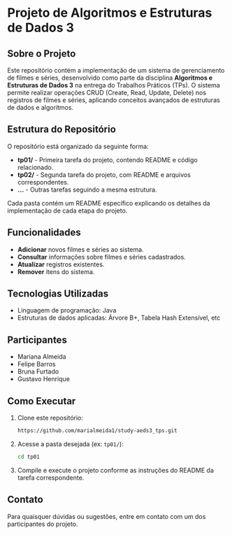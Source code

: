 # Projeto de Algoritmos e Estruturas de Dados 3

## Sobre o Projeto
Este repositório contém a implementação de um sistema de gerenciamento de filmes e séries, desenvolvido como parte da disciplina **Algoritmos e Estruturas de Dados 3** na entrega do Trabalhos Práticos (TPs). O sistema permite realizar operações CRUD (Create, Read, Update, Delete) nos registros de filmes e séries, aplicando conceitos avançados de estruturas de dados e algoritmos.

## Estrutura do Repositório
O repositório está organizado da seguinte forma:
- **tp01/** - Primeira tarefa do projeto, contendo README e código relacionado.
- **tp02/** - Segunda tarefa do projeto, com README e arquivos correspondentes.
- **...** - Outras tarefas seguindo a mesma estrutura.

Cada pasta contém um README específico explicando os detalhes da implementação de cada etapa do projeto.

## Funcionalidades
- **Adicionar** novos filmes e séries ao sistema.
- **Consultar** informações sobre filmes e séries cadastrados.
- **Atualizar** registros existentes.
- **Remover** itens do sistema.

## Tecnologias Utilizadas
- Linguagem de programação: Java
- Estruturas de dados aplicadas:  Árvore B+, Tabela Hash Extensível, etc

## Participantes
- Mariana Almeida
- Felipe Barros
- Bruna Furtado
- Gustavo Henrique

## Como Executar
1. Clone este repositório:
   ```bash
   https://github.com/marialmeida1/study-aeds3_tps.git
   ```
2. Acesse a pasta desejada (ex: `tp01/`):
   ```bash
   cd tp01
   ```
3. Compile e execute o projeto conforme as instruções do README da tarefa correspondente.

## Contato
Para quaisquer dúvidas ou sugestões, entre em contato com um dos participantes do projeto.

